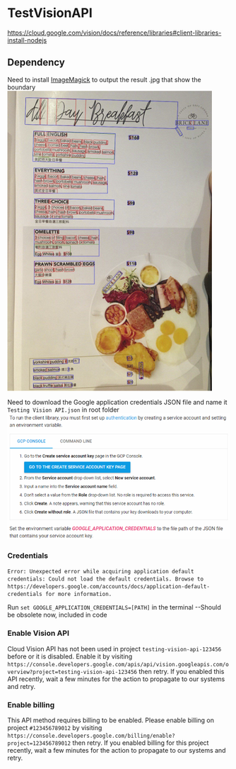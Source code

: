 # TestVisionAPI
https://cloud.google.com/vision/docs/reference/libraries#client-libraries-install-nodejs

## Dependency
Need to install [ImageMagick](http://www.imagemagick.org/script/download.php) to output the result .jpg that show the boundary
![alt text](https://raw.githubusercontent.com/jasonycw/TestVisionAPI/master/screenshots/sampleOutput.png)


Need to download the Google application credentials JSON file and name it `Testing Vision API.json` in root folder
[![alt text](https://raw.githubusercontent.com/jasonycw/TestVisionAPI/master/screenshots/setupAuthintication.png)](https://cloud.google.com/vision/docs/libraries#client-libraries-install-nodejs)


### Credentials
`Error: Unexpected error while acquiring application default credentials: Could not load the default credentials. Browse to https://developers.google.com/accounts/docs/application-default-credentials for more information.`

Run `set GOOGLE_APPLICATION_CREDENTIALS=[PATH]` in the terminal --Should be obsolete now, included in code

### Enable Vision API
Cloud Vision API has not been used in project `testing-vision-api-123456` before or it is disabled. Enable it by visiting `https://console.developers.google.com/apis/api/vision.googleapis.com/overview?project=testing-vision-api-123456` then retry. If you enabled this API recently, wait a few minutes for the action to propagate to our systems and retry.

### Enable billing
This API method requires billing to be enabled. Please enable billing on project `#123456789012` by visiting `https://console.developers.google.com/billing/enable?project=123456789012` then retry. If you enabled billing for this project recently, wait a few minutes for the action to propagate to our systems and retry.


